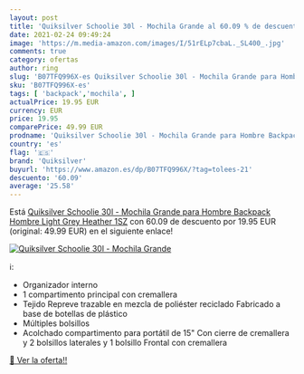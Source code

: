 ```yaml
---
layout: post
title: 'Quiksilver Schoolie 30l - Mochila Grande al 60.09 % de descuento'
date: 2021-02-24 09:49:24
image: 'https://m.media-amazon.com/images/I/51rELp7cbaL._SL400_.jpg'
comments: true
category: ofertas
author: ring
slug: 'B07TFQ996X-es Quiksilver Schoolie 30l - Mochila Grande para Hombre...'
sku: 'B07TFQ996X-es'
tags: [ 'backpack','mochila', ]
actualPrice: 19.95 EUR
currency: EUR
price: 19.95
comparePrice: 49.99 EUR
prodname: 'Quiksilver Schoolie 30l - Mochila Grande para Hombre Backpack  Hombre  Light Grey Heather  1SZ'
country: 'es'
flag: '🇪🇸'
brand: 'Quiksilver'
buyurl: 'https://www.amazon.es/dp/B07TFQ996X/?tag=tolees-21'
descuento: '60.09'
average: '25.58'
---
```


Está [Quiksilver Schoolie 30l - Mochila Grande para Hombre Backpack  Hombre  Light Grey Heather  1SZ](https://www.amazon.es/dp/B07TFQ996X/?tag=tolees-21) con 60.09 de descuento por 19.95 EUR (original: 49.99 EUR) en el siguiente enlace!

[![Quiksilver Schoolie 30l - Mochila Grande](https://m.media-amazon.com/images/I/51rELp7cbaL._SL400_.jpg)](https://www.amazon.es/dp/B07TFQ996X/?tag=tolees-21)

ℹ️:

- Organizador interno
- 1 compartimento principal con cremallera
- Tejido Repreve trazable en mezcla de poliéster reciclado Fabricado a base de botellas de plástico
- Múltiples bolsillos
- Acolchado compartimento para portátil de 15" Con cierre de cremallera y 2 bolsillos laterales y 1 bolsillo Frontal con cremallera

[🛒 Ver la oferta!!](https://www.amazon.es/dp/B07TFQ996X/?tag=tolees-21)
